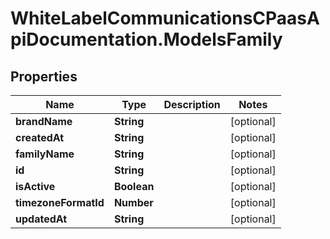 # WhiteLabelCommunicationsCPaasApiDocumentation.ModelsFamily

## Properties

Name | Type | Description | Notes
------------ | ------------- | ------------- | -------------
**brandName** | **String** |  | [optional] 
**createdAt** | **String** |  | [optional] 
**familyName** | **String** |  | [optional] 
**id** | **String** |  | [optional] 
**isActive** | **Boolean** |  | [optional] 
**timezoneFormatId** | **Number** |  | [optional] 
**updatedAt** | **String** |  | [optional] 


